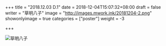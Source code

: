 +++
title = "2018.12.03 D.1"
date = 2018-12-04T15:07:32+08:00
draft = false
writer = "草明八子"
image = "http://images.mwork.ink/20181204-2.png"
showonlyimage = true
categories = ["poster"]
weight = -3

+++

![草明八子](http://images.mwork.ink/20181204-1.jpg)